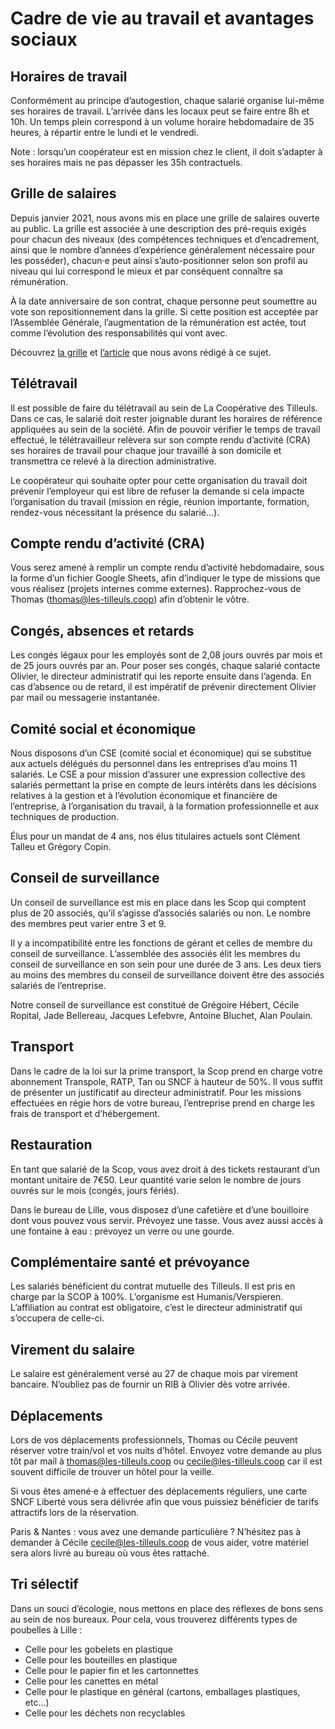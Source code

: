 # Cadre de vie au travail et avantages sociaux

## Horaires de travail

Conformément au principe d’autogestion, chaque salarié organise lui-même ses horaires de travail. L’arrivée dans les locaux peut se faire entre 8h et 10h. Un temps plein correspond à un volume horaire hebdomadaire de 35 heures, à répartir entre le lundi et le vendredi.

Note : lorsqu’un coopérateur est en mission chez le client, il doit s’adapter à ses horaires mais ne pas dépasser les 35h contractuels.

## Grille de salaires

Depuis janvier 2021, nous avons mis en place une grille de salaires ouverte au public. La grille est associée à une description des pré-requis exigés pour chacun des niveaux (des compétences techniques et d’encadrement, ainsi que le nombre d’années d’expérience généralement nécessaire pour les posséder), chacun·e peut ainsi s’auto-positionner selon son profil au niveau qui lui correspond le mieux et par conséquent connaître sa rémunération.

À la date anniversaire de son contrat, chaque personne peut soumettre au vote son repositionnement dans la grille. Si cette position est acceptée par l’Assemblée Générale, l’augmentation de la rémunération est actée, tout comme l’évolution des responsabilités qui vont avec.

Découvrez [la grille](../titles/README.md) et [l’article](https://les-tilleuls.coop/fr/blog/article/grille-salariale-a-vote) que nous avons rédigé à ce sujet.

## Télétravail

Il est possible de faire du télétravail au sein de La Coopérative des Tilleuls. Dans ce cas, le salarié doit rester joignable durant les horaires de référence appliquées au sein de la société. Afin de pouvoir vérifier le temps de travail effectué, le télétravailleur relèvera sur son compte rendu d’activité (CRA) ses horaires de travail pour chaque jour travaillé à son domicile et transmettra ce relevé à la direction administrative.

Le coopérateur qui souhaite opter pour cette organisation du travail doit prévenir l’employeur qui est libre de refuser la demande si cela impacte l’organisation du travail (mission en régie, réunion importante, formation, rendez-vous nécessitant la présence du salarié...). 

## Compte rendu d’activité (CRA)

Vous serez amené à remplir un compte rendu d’activité hebdomadaire, sous la forme d’un fichier Google Sheets, afin d’indiquer le type de missions que vous réalisez (projets internes comme externes). Rapprochez-vous de Thomas (thomas@les-tilleuls.coop) afin d’obtenir le vôtre.

## Congés, absences et retards

Les congés légaux pour les employés sont de 2,08 jours ouvrés par mois et de 25 jours ouvrés par an. Pour poser ses congés, chaque salarié contacte Olivier, le directeur administratif qui les reporte ensuite dans l’agenda. En cas d’absence ou de retard, il est impératif de prévenir directement Olivier par mail ou messagerie instantanée.

## Comité social et économique

Nous disposons d’un CSE (comité social et économique) qui se substitue aux actuels délégués du personnel dans les entreprises d’au moins 11 salariés. Le CSE a pour mission d’assurer une expression collective des salariés permettant la prise en compte de leurs intérêts dans les décisions relatives à la gestion et à l’évolution économique et financière de l’entreprise, à l’organisation du travail, à la formation professionnelle et aux techniques de production.

Élus pour un mandat de 4 ans, nos élus titulaires actuels sont Clément Talleu et Grégory Copin.

## Conseil de surveillance

Un conseil de surveillance est mis en place dans les Scop qui comptent plus de 20 associés, qu’il s’agisse d’associés salariés ou non. Le nombre des membres peut varier entre 3 et 9.

Il y a incompatibilité entre les fonctions de gérant et celles de membre du conseil de surveillance. L’assemblée des associés élit les membres du conseil de surveillance en son sein pour une durée de 3 ans. Les deux tiers au moins des membres du conseil de surveillance doivent être des associés salariés de l’entreprise.

Notre conseil de surveillance est constitué de Grégoire Hébert, Cécile Ropital, Jade Bellereau, Jacques Lefebvre, Antoine Bluchet, Alan Poulain.

## Transport

Dans le cadre de la loi sur la prime transport, la Scop prend en charge votre abonnement Transpole, RATP, Tan ou SNCF à hauteur de 50%. Il vous suffit de présenter un justificatif au directeur administratif. Pour les missions effectuées en régie hors de votre bureau, l’entreprise prend en charge les frais de transport et d’hébergement.

## Restauration

En tant que salarié de la Scop, vous avez droit à des tickets restaurant d’un montant unitaire de 7€50. Leur quantité varie selon le nombre de jours ouvrés sur le mois (congés, jours fériés).

Dans le bureau de Lille, vous disposez d’une cafetière et d’une bouilloire dont vous pouvez vous servir. Prévoyez une tasse. Vous avez aussi accès à une fontaine à eau : prévoyez un verre ou une gourde.

## Complémentaire santé et prévoyance

Les salariés bénéficient du contrat mutuelle des Tilleuls. Il est pris en charge par la SCOP à 100%. L’organisme est Humanis/Verspieren. L’affiliation au contrat est obligatoire, c’est le directeur administratif qui s’occupera de celle-ci.

## Virement du salaire

Le salaire est généralement versé au 27 de chaque mois par virement bancaire. N’oubliez pas de fournir un RIB à Olivier dès votre arrivée.

## Déplacements

Lors de vos déplacements professionnels, Thomas ou Cécile peuvent réserver votre train/vol et vos nuits d’hôtel. Envoyez votre demande au plus tôt par mail à thomas@les-tilleuls.coop ou cecile@les-tilleuls.coop car il est souvent difficile de trouver un hôtel pour la veille.

Si vous êtes amené·e à effectuer des déplacements réguliers, une carte SNCF Liberté vous sera délivrée afin que vous puissiez bénéficier de tarifs attractifs lors de la réservation.

Paris & Nantes : vous avez une demande particulière ? N’hésitez pas à demander à Cécile cecile@les-tilleuls.coop de vous aider, votre matériel sera alors livré au bureau où vous êtes rattaché.

## Tri sélectif

Dans un souci d’écologie, nous mettons en place des réflexes de bons sens au sein de nos bureaux. Pour cela, vous trouverez différents types de poubelles à Lille :

- Celle pour les gobelets en plastique
- Celle pour les bouteilles en plastique
- Celle pour le papier fin et les cartonnettes
- Celle pour les canettes en métal
- Celle pour le plastique en général (cartons, emballages plastiques, etc...)
- Celle pour les déchets non recyclables
